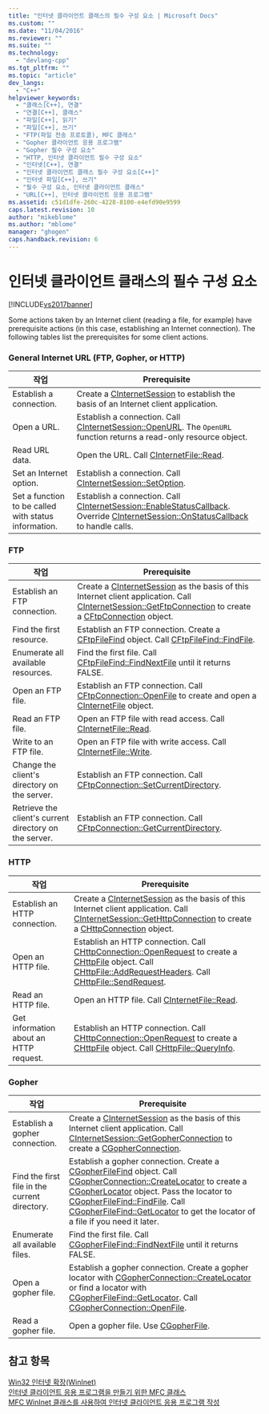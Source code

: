 ```yaml
---
title: "인터넷 클라이언트 클래스의 필수 구성 요소 | Microsoft Docs"
ms.custom: ""
ms.date: "11/04/2016"
ms.reviewer: ""
ms.suite: ""
ms.technology: 
  - "devlang-cpp"
ms.tgt_pltfrm: ""
ms.topic: "article"
dev_langs: 
  - "C++"
helpviewer_keywords: 
  - "클래스[C++], 연결"
  - "연결[C++], 클래스"
  - "파일[C++], 읽기"
  - "파일[C++], 쓰기"
  - "FTP(파일 전송 프로토콜), MFC 클래스"
  - "Gopher 클라이언트 응용 프로그램"
  - "Gopher 필수 구성 요소"
  - "HTTP, 인터넷 클라이언트 필수 구성 요소"
  - "인터넷[C++], 연결"
  - "인터넷 클라이언트 클래스 필수 구성 요소[C++]"
  - "인터넷 파일[C++], 쓰기"
  - "필수 구성 요소, 인터넷 클라이언트 클래스"
  - "URL[C++], 인터넷 클라이언트 응용 프로그램"
ms.assetid: c51d1dfe-260c-4228-8100-e4efd90e9599
caps.latest.revision: 10
author: "mikeblome"
ms.author: "mblome"
manager: "ghogen"
caps.handback.revision: 6
---
```

# 인터넷 클라이언트 클래스의 필수 구성 요소
[!INCLUDE[vs2017banner](../assembler/inline/includes/vs2017banner.md)]

Some actions taken by an Internet client \(reading a file, for example\) have prerequisite actions \(in this case, establishing an Internet connection\).  The following tables list the prerequisites for some client actions.  
  
### General Internet URL \(FTP, Gopher, or HTTP\)  
  
|작업|Prerequisite|  
|--------|------------------|  
|Establish a connection.|Create a [CInternetSession](../mfc/reference/cinternetsession-class.md) to establish the basis of an Internet client application.|  
|Open a URL.|Establish a connection.  Call [CInternetSession::OpenURL](../Topic/CInternetSession::OpenURL.md).  The `OpenURL` function returns a read\-only resource object.|  
|Read URL data.|Open the URL.  Call [CInternetFile::Read](../Topic/CInternetFile::Read.md).|  
|Set an Internet option.|Establish a connection.  Call [CInternetSession::SetOption](../Topic/CInternetSession::SetOption.md).|  
|Set a function to be called with status information.|Establish a connection.  Call [CInternetSession::EnableStatusCallback](../Topic/CInternetSession::EnableStatusCallback.md).  Override [CInternetSession::OnStatusCallback](../Topic/CInternetSession::OnStatusCallback.md) to handle calls.|  
  
### FTP  
  
|작업|Prerequisite|  
|--------|------------------|  
|Establish an FTP connection.|Create a [CInternetSession](../mfc/reference/cinternetsession-class.md) as the basis of this Internet client application.  Call [CInternetSession::GetFtpConnection](../Topic/CInternetSession::GetFtpConnection.md) to create a [CFtpConnection](../mfc/reference/cftpconnection-class.md) object.|  
|Find the first resource.|Establish an FTP connection.  Create a [CFtpFileFind](../mfc/reference/cftpfilefind-class.md) object.  Call [CFtpFileFind::FindFile](../Topic/CFtpFileFind::FindFile.md).|  
|Enumerate all available resources.|Find the first file.  Call [CFtpFileFind::FindNextFile](../Topic/CFtpFileFind::FindNextFile.md) until it returns FALSE.|  
|Open an FTP file.|Establish an FTP connection.  Call [CFtpConnection::OpenFile](../Topic/CFtpConnection::OpenFile.md) to create and open a [CInternetFile](../mfc/reference/cinternetfile-class.md) object.|  
|Read an FTP file.|Open an FTP file with read access.  Call [CInternetFile::Read](../Topic/CInternetFile::Read.md).|  
|Write to an FTP file.|Open an FTP file with write access.  Call [CInternetFile::Write](../Topic/CInternetFile::Write.md).|  
|Change the client's directory on the server.|Establish an FTP connection.  Call [CFtpConnection::SetCurrentDirectory](../Topic/CFtpConnection::SetCurrentDirectory.md).|  
|Retrieve the client's current directory on the server.|Establish an FTP connection.  Call [CFtpConnection::GetCurrentDirectory](../Topic/CFtpConnection::GetCurrentDirectory.md).|  
  
### HTTP  
  
|작업|Prerequisite|  
|--------|------------------|  
|Establish an HTTP connection.|Create a [CInternetSession](../mfc/reference/cinternetsession-class.md) as the basis of this Internet client application.  Call [CInternetSession::GetHttpConnection](../Topic/CInternetSession::GetHttpConnection.md) to create a [CHttpConnection](../mfc/reference/chttpconnection-class.md) object.|  
|Open an HTTP file.|Establish an HTTP connection.  Call [CHttpConnection::OpenRequest](../Topic/CHttpConnection::OpenRequest.md) to create a [CHttpFile](../mfc/reference/chttpfile-class.md) object.  Call [CHttpFile::AddRequestHeaders](../Topic/CHttpFile::AddRequestHeaders.md).  Call [CHttpFile::SendRequest](../Topic/CHttpFile::SendRequest.md).|  
|Read an HTTP file.|Open an HTTP file.  Call [CInternetFile::Read](../Topic/CInternetFile::Read.md).|  
|Get information about an HTTP request.|Establish an HTTP connection.  Call [CHttpConnection::OpenRequest](../Topic/CHttpConnection::OpenRequest.md) to create a [CHttpFile](../mfc/reference/chttpfile-class.md) object.  Call [CHttpFile::QueryInfo](../Topic/CHttpFile::QueryInfo.md).|  
  
### Gopher  
  
|작업|Prerequisite|  
|--------|------------------|  
|Establish a gopher connection.|Create a [CInternetSession](../mfc/reference/cinternetsession-class.md) as the basis of this Internet client application.  Call [CInternetSession::GetGopherConnection](../Topic/CInternetSession::GetGopherConnection.md) to create a [CGopherConnection](../mfc/reference/cgopherconnection-class.md).|  
|Find the first file in the current directory.|Establish a gopher connection.  Create a [CGopherFileFind](../mfc/reference/cgopherfilefind-class.md) object.  Call [CGopherConnection::CreateLocator](../Topic/CGopherConnection::CreateLocator.md) to create a [CGopherLocator](../mfc/reference/cgopherlocator-class.md) object.  Pass the locator to [CGopherFileFind::FindFile](../Topic/CGopherFileFind::FindFile.md).  Call [CGopherFileFind::GetLocator](../Topic/CGopherFileFind::GetLocator.md) to get the locator of a file if you need it later.|  
|Enumerate all available files.|Find the first file.  Call [CGopherFileFind::FindNextFile](../Topic/CGopherFileFind::FindNextFile.md) until it returns FALSE.|  
|Open a gopher file.|Establish a gopher connection.  Create a gopher locator with [CGopherConnection::CreateLocator](../Topic/CGopherConnection::CreateLocator.md) or find a locator with [CGopherFileFind::GetLocator](../Topic/CGopherFileFind::GetLocator.md).  Call [CGopherConnection::OpenFile](../Topic/CGopherConnection::OpenFile.md).|  
|Read a gopher file.|Open a gopher file.  Use [CGopherFile](../mfc/reference/cgopherfile-class.md).|  
  
## 참고 항목  
 [Win32 인터넷 확장\(WinInet\)](../mfc/win32-internet-extensions-wininet.md)   
 [인터넷 클라이언트 응용 프로그램을 만들기 위한 MFC 클래스](../mfc/mfc-classes-for-creating-internet-client-applications.md)   
 [MFC WinInet 클래스를 사용하여 인터넷 클라이언트 응용 프로그램 작성](../mfc/writing-an-internet-client-application-using-mfc-wininet-classes.md)
